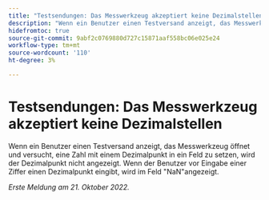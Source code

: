```yaml
---
title: "Testsendungen: Das Messwerkzeug akzeptiert keine Dezimalstellen"
description: "Wenn ein Benutzer einen Testversand anzeigt, das Messwerkzeug öffnet und versucht, eine Zahl mit einem Dezimalpunkt in ein Feld zu setzen, wird der Dezimalpunkt nicht angezeigt. Wenn der Benutzer vor Eingabe einer Ziffer einen Dezimalpunkt eingibt, zeigt das Feld NaN an."
hidefromtoc: true
source-git-commit: 9abf2c0769880d727c15871aaf558bc06e025e24
workflow-type: tm+mt
source-wordcount: '110'
ht-degree: 3%

---
```



# Testsendungen: Das Messwerkzeug akzeptiert keine Dezimalstellen

<!--This article is on the WF and WFP TOC-->

Wenn ein Benutzer einen Testversand anzeigt, das Messwerkzeug öffnet und versucht, eine Zahl mit einem Dezimalpunkt in ein Feld zu setzen, wird der Dezimalpunkt nicht angezeigt. Wenn der Benutzer vor Eingabe einer Ziffer einen Dezimalpunkt eingibt, wird im Feld &quot;NaN&quot;angezeigt.

_Erste Meldung am 21. Oktober 2022._

